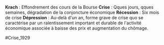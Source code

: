 **Krach** : Effondrement des cours de la Bourse
**Crise** : Qques jours, qques semaines, dégradation de la conjoncture économique
**Récession** : Six mois de crise
**Dépression** : Au-delà d'un an, forme grave de crise quo se caractérise par un ralentissement important et durable de l'activité économique associée à baisse des prix et augmentation du chômage.

#Crise_1929 